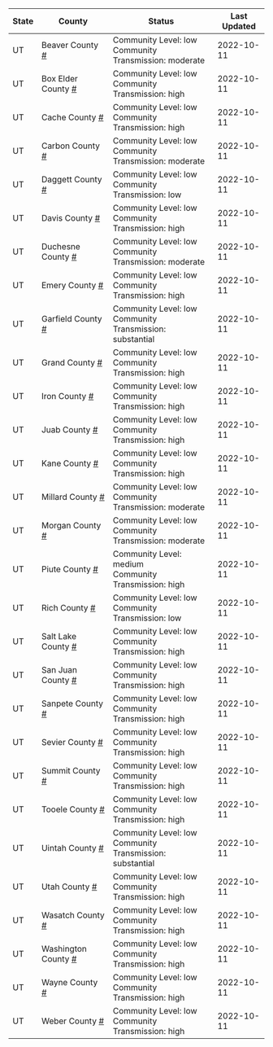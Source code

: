 State | County | Status | Last Updated
--- | --- | --- | --- 
UT | Beaver County <a href="#beaver_county">#</a> | <a name="beaver_county"></a>Community Level: low<br/>Community Transmission: moderate | 2022-10-11
UT | Box Elder County <a href="#box_elder_county">#</a> | <a name="box_elder_county"></a>Community Level: low<br/>Community Transmission: high | 2022-10-11
UT | Cache County <a href="#cache_county">#</a> | <a name="cache_county"></a>Community Level: low<br/>Community Transmission: high | 2022-10-11
UT | Carbon County <a href="#carbon_county">#</a> | <a name="carbon_county"></a>Community Level: low<br/>Community Transmission: moderate | 2022-10-11
UT | Daggett County <a href="#daggett_county">#</a> | <a name="daggett_county"></a>Community Level: low<br/>Community Transmission: low | 2022-10-11
UT | Davis County <a href="#davis_county">#</a> | <a name="davis_county"></a>Community Level: low<br/>Community Transmission: high | 2022-10-11
UT | Duchesne County <a href="#duchesne_county">#</a> | <a name="duchesne_county"></a>Community Level: low<br/>Community Transmission: moderate | 2022-10-11
UT | Emery County <a href="#emery_county">#</a> | <a name="emery_county"></a>Community Level: low<br/>Community Transmission: high | 2022-10-11
UT | Garfield County <a href="#garfield_county">#</a> | <a name="garfield_county"></a>Community Level: low<br/>Community Transmission: substantial | 2022-10-11
UT | Grand County <a href="#grand_county">#</a> | <a name="grand_county"></a>Community Level: low<br/>Community Transmission: high | 2022-10-11
UT | Iron County <a href="#iron_county">#</a> | <a name="iron_county"></a>Community Level: low<br/>Community Transmission: high | 2022-10-11
UT | Juab County <a href="#juab_county">#</a> | <a name="juab_county"></a>Community Level: low<br/>Community Transmission: high | 2022-10-11
UT | Kane County <a href="#kane_county">#</a> | <a name="kane_county"></a>Community Level: low<br/>Community Transmission: high | 2022-10-11
UT | Millard County <a href="#millard_county">#</a> | <a name="millard_county"></a>Community Level: low<br/>Community Transmission: moderate | 2022-10-11
UT | Morgan County <a href="#morgan_county">#</a> | <a name="morgan_county"></a>Community Level: low<br/>Community Transmission: moderate | 2022-10-11
UT | Piute County <a href="#piute_county">#</a> | <a name="piute_county"></a>Community Level: medium<br/>Community Transmission: high | 2022-10-11
UT | Rich County <a href="#rich_county">#</a> | <a name="rich_county"></a>Community Level: low<br/>Community Transmission: low | 2022-10-11
UT | Salt Lake County <a href="#salt_lake_county">#</a> | <a name="salt_lake_county"></a>Community Level: low<br/>Community Transmission: high | 2022-10-11
UT | San Juan County <a href="#san_juan_county">#</a> | <a name="san_juan_county"></a>Community Level: low<br/>Community Transmission: high | 2022-10-11
UT | Sanpete County <a href="#sanpete_county">#</a> | <a name="sanpete_county"></a>Community Level: low<br/>Community Transmission: high | 2022-10-11
UT | Sevier County <a href="#sevier_county">#</a> | <a name="sevier_county"></a>Community Level: low<br/>Community Transmission: high | 2022-10-11
UT | Summit County <a href="#summit_county">#</a> | <a name="summit_county"></a>Community Level: low<br/>Community Transmission: high | 2022-10-11
UT | Tooele County <a href="#tooele_county">#</a> | <a name="tooele_county"></a>Community Level: low<br/>Community Transmission: high | 2022-10-11
UT | Uintah County <a href="#uintah_county">#</a> | <a name="uintah_county"></a>Community Level: low<br/>Community Transmission: substantial | 2022-10-11
UT | Utah County <a href="#utah_county">#</a> | <a name="utah_county"></a>Community Level: low<br/>Community Transmission: high | 2022-10-11
UT | Wasatch County <a href="#wasatch_county">#</a> | <a name="wasatch_county"></a>Community Level: low<br/>Community Transmission: high | 2022-10-11
UT | Washington County <a href="#washington_county">#</a> | <a name="washington_county"></a>Community Level: low<br/>Community Transmission: high | 2022-10-11
UT | Wayne County <a href="#wayne_county">#</a> | <a name="wayne_county"></a>Community Level: low<br/>Community Transmission: high | 2022-10-11
UT | Weber County <a href="#weber_county">#</a> | <a name="weber_county"></a>Community Level: low<br/>Community Transmission: high | 2022-10-11
